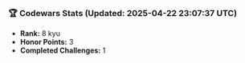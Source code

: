 ### 🏆 Codewars Stats (Updated: 2025-04-22 23:07:37 UTC)

- **Rank:** 8 kyu
- **Honor Points:** 3
- **Completed Challenges:** 1
